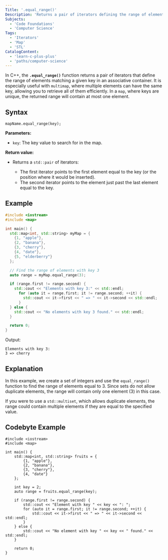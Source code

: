 ```yaml
---
Title: '.equal_range()'
Description: 'Returns a pair of iterators defining the range of elements with the given key'
Subjects:
  - 'Code Foundations'
  - 'Computer Science'
Tags:
  - 'Iterators'
  - 'Map'
  - 'STL'
CatalogContent:
  - 'learn-c-plus-plus'
  - 'paths/computer-science'
---
```


In C++, the **`.equal_range()`** function returns a pair of iterators that define the range of elements matching a given key in an associative container. It is especially useful with `multimap`, where multiple elements can have the same key, allowing you to retrieve all of them efficiently. In a `map`, where keys are unique, the returned range will contain at most one element.

## Syntax

```pseudo
mapName.equal_range(key);
```

**Parameters:**

- `key`: The key value to search for in the map.

**Return value:**
- Returns a `std::pair` of iterators:

  - The first iterator points to the first element equal to the key (or the position where it would be inserted).
  - The second iterator points to the element just past the last element equal to the key.

## Example

```cpp
#include <iostream>
#include <map>

int main() {
  std::map<int, std::string> myMap = {
    {1, "apple"},
    {2, "banana"},
    {3, "cherry"},
    {4, "date"},
    {5, "elderberry"}
  };

  // Find the range of elements with key 3
  auto range = myMap.equal_range(3);

  if (range.first != range.second) {
    std::cout << "Elements with key 3:" << std::endl;
      for (auto it = range.first; it != range.second; ++it) {
        std::cout << it->first << " => " << it->second << std::endl;
      }
  } else {
    std::cout << "No elements with key 3 found." << std::endl;
  }

  return 0;
}
```

Output:

```shell
Elements with key 3:
3 => cherry
```

## Explanation

In this example, we create a set of integers and use the `equal_range()` function to find the range of elements equal to 3. Since sets do not allow duplicate elements, the range will contain only one element (3) in this case.

If you were to use a `std::multiset`, which allows duplicate elements, the range could contain multiple elements if they are equal to the specified value.

## Codebyte Example

```codebyte/cpp
#include <iostream>
#include <map>

int main() {
    std::map<int, std::string> fruits = {
        {1, "apple"},
        {2, "banana"},
        {3, "cherry"},
        {4, "date"}
    };

    int key = 2;
    auto range = fruits.equal_range(key);

    if (range.first != range.second) {
        std::cout << "Element with key " << key << ": ";
        for (auto it = range.first; it != range.second; ++it) {
            std::cout << it->first << " => " << it->second << std::endl;
        }
    } else {
        std::cout << "No element with key " << key << " found." << std::endl;
    }

    return 0;
}
```
